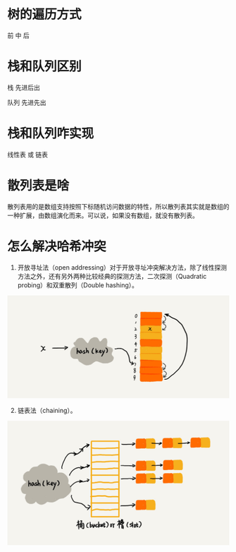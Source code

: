 # 树的遍历方式

前 中 后

# 栈和队列区别

栈 先进后出

队列 先进先出

# 栈和队列咋实现

线性表 或 链表

# 散列表是啥

散列表用的是数组支持按照下标随机访问数据的特性，所以散列表其实就是数组的一种扩展，由数组演化而来。可以说，如果没有数组，就没有散列表。

# 怎么解决哈希冲突

1. 开放寻址法（open addressing）对于开放寻址冲突解决方法，除了线性探测方法之外，还有另外两种比较经典的探测方法，二次探测（Quadratic probing）和双重散列（Double hashing）。

![img](assets/5c31a3127cbc00f0c63409bbe1fbd0d5.jpg)

2. 链表法（chaining）。

![img](assets/a4b77d593e4cb76acb2b0689294ec17f.jpg)